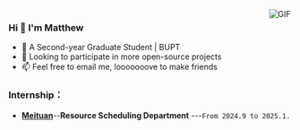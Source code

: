 <img align="right" alt="GIF" src="https://github-readme-stats.vercel.app/api?username=KiteSoar&count_private=true&card_width=250" />


### Hi 👋  I'm Matthew

- 🏫 A Second-year Graduate Student | BUPT
- 🤔 Looking to participate in more open-source projects
- 📫 Feel free to email me, looooooove to make friends

### Internship：
- [**Meituan**](https://www.meituan.com/)--**Resource Scheduling Department** ---`From 2024.9 to 2025.1.`
 
